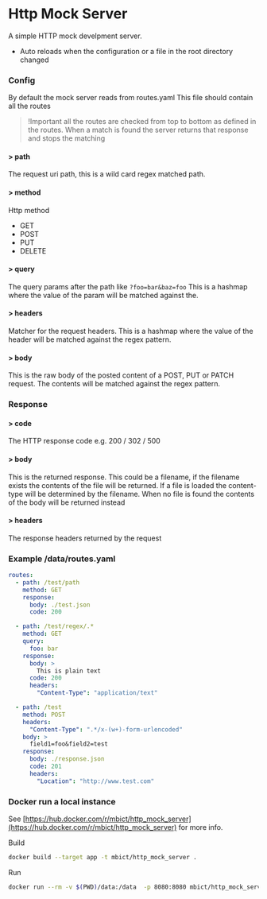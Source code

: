 # Http Mock Server

A simple HTTP mock develpment server.

- Auto reloads when the configuration or a file in the root directory changed

### Config
By default the mock server reads from routes.yaml
This file should contain all the routes

> !Important all the routes are checked from top to bottom as defined in the routes.
> When a match is found the server returns that response and stops the matching

#### > path 
The request uri path, this is a wild card regex matched path.

#### > method
Http method
- GET 
- POST 
- PUT 
- DELETE

#### > query
The query params after the path like `?foo=bar&baz=foo`
This is a hashmap where the value of the param will be matched against the.

#### > headers
Matcher for the request headers.
This is a hashmap where the value of the header will be matched against the regex pattern.

#### > body
This is the raw body of the posted content of a POST, PUT or PATCH request.
The contents will be matched against the regex pattern.

### Response

#### > code
The HTTP response code e.g. 200 / 302 / 500

#### > body
This is the returned response.
This could be a filename, if the filename exists the contents of the file will be returned.
If a file is loaded the content-type will be determined by the filename.
When no file is found the contents of the body will be returned instead

#### > headers
The response headers returned by the request

### Example /data/routes.yaml
```yaml
routes:
  - path: /test/path
    method: GET
    response:
      body: ./test.json
      code: 200

  - path: /test/regex/.*
    method: GET
    query:
      foo: bar
    response:
      body: >
        This is plain text
      code: 200
      headers:
        "Content-Type": "application/text"

  - path: /test
    method: POST
    headers:
      "Content-Type": ".*/x-(w+)-form-urlencoded"
    body: >
      field1=foo&field2=test
    response:
      body: ./response.json
      code: 201
      headers:
        "Location": "http://www.test.com"
``` 

### Docker run a local instance
See [https://hub.docker.com/r/mbict/http_mock_server](https://hub.docker.com/r/mbict/http_mock_server) for more info.

Build
```bash
docker build --target app -t mbict/http_mock_server .
```

Run
```bash
docker run --rm -v $(PWD)/data:/data  -p 8080:8080 mbict/http_mock_server 
```


